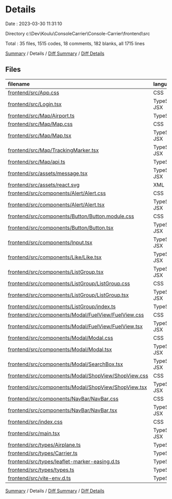 # Details

Date : 2023-03-30 11:31:10

Directory c:\\Dev\\Koulu\\ConsoleCarrier\\Console-Carrier\\frontend\\src

Total : 35 files,  1515 codes, 18 comments, 182 blanks, all 1715 lines

[Summary](results.md) / Details / [Diff Summary](diff.md) / [Diff Details](diff-details.md)

## Files
| filename | language | code | comment | blank | total |
| :--- | :--- | ---: | ---: | ---: | ---: |
| [frontend/src/App.css](/frontend/src/App.css) | CSS | 4 | 0 | 1 | 5 |
| [frontend/src/Login.tsx](/frontend/src/Login.tsx) | TypeScript JSX | 49 | 0 | 7 | 56 |
| [frontend/src/Map/Airport.ts](/frontend/src/Map/Airport.ts) | TypeScript | 43 | 0 | 2 | 45 |
| [frontend/src/Map/Map.css](/frontend/src/Map/Map.css) | CSS | 39 | 0 | 3 | 42 |
| [frontend/src/Map/Map.tsx](/frontend/src/Map/Map.tsx) | TypeScript JSX | 196 | 8 | 22 | 226 |
| [frontend/src/Map/TrackingMarker.tsx](/frontend/src/Map/TrackingMarker.tsx) | TypeScript JSX | 73 | 2 | 12 | 87 |
| [frontend/src/Map/api.ts](/frontend/src/Map/api.ts) | TypeScript | 107 | 1 | 11 | 119 |
| [frontend/src/assets/message.tsx](/frontend/src/assets/message.tsx) | TypeScript JSX | 5 | 0 | 2 | 7 |
| [frontend/src/assets/react.svg](/frontend/src/assets/react.svg) | XML | 1 | 0 | 0 | 1 |
| [frontend/src/components/Alert/Alert.css](/frontend/src/components/Alert/Alert.css) | CSS | 20 | 0 | 3 | 23 |
| [frontend/src/components/Alert/Alert.tsx](/frontend/src/components/Alert/Alert.tsx) | TypeScript JSX | 33 | 0 | 9 | 42 |
| [frontend/src/components/Button/Button.module.css](/frontend/src/components/Button/Button.module.css) | CSS | 68 | 0 | 10 | 78 |
| [frontend/src/components/Button/Button.tsx](/frontend/src/components/Button/Button.tsx) | TypeScript JSX | 15 | 0 | 4 | 19 |
| [frontend/src/components/Input.tsx](/frontend/src/components/Input.tsx) | TypeScript JSX | 21 | 0 | 4 | 25 |
| [frontend/src/components/Like/Like.tsx](/frontend/src/components/Like/Like.tsx) | TypeScript JSX | 19 | 0 | 2 | 21 |
| [frontend/src/components/ListGroup.tsx](/frontend/src/components/ListGroup.tsx) | TypeScript JSX | 24 | 0 | 5 | 29 |
| [frontend/src/components/ListGroup/ListGroup.css](/frontend/src/components/ListGroup/ListGroup.css) | CSS | 0 | 0 | 1 | 1 |
| [frontend/src/components/ListGroup/ListGroup.tsx](/frontend/src/components/ListGroup/ListGroup.tsx) | TypeScript JSX | 36 | 0 | 7 | 43 |
| [frontend/src/components/ListGroup/index.ts](/frontend/src/components/ListGroup/index.ts) | TypeScript | 2 | 0 | 1 | 3 |
| [frontend/src/components/Modal/FuelView/FuelView.css](/frontend/src/components/Modal/FuelView/FuelView.css) | CSS | 18 | 0 | 4 | 22 |
| [frontend/src/components/Modal/FuelView/FuelView.tsx](/frontend/src/components/Modal/FuelView/FuelView.tsx) | TypeScript JSX | 63 | 0 | 7 | 70 |
| [frontend/src/components/Modal/Modal.css](/frontend/src/components/Modal/Modal.css) | CSS | 79 | 0 | 13 | 92 |
| [frontend/src/components/Modal/Modal.tsx](/frontend/src/components/Modal/Modal.tsx) | TypeScript JSX | 210 | 0 | 7 | 217 |
| [frontend/src/components/Modal/SearchBox.tsx](/frontend/src/components/Modal/SearchBox.tsx) | TypeScript JSX | 95 | 0 | 8 | 103 |
| [frontend/src/components/Modal/ShopView/ShopView.css](/frontend/src/components/Modal/ShopView/ShopView.css) | CSS | 6 | 0 | 1 | 7 |
| [frontend/src/components/Modal/ShopView/ShopView.tsx](/frontend/src/components/Modal/ShopView/ShopView.tsx) | TypeScript JSX | 65 | 1 | 7 | 73 |
| [frontend/src/components/NavBar/NavBar.css](/frontend/src/components/NavBar/NavBar.css) | CSS | 38 | 0 | 4 | 42 |
| [frontend/src/components/NavBar/NavBar.tsx](/frontend/src/components/NavBar/NavBar.tsx) | TypeScript JSX | 64 | 1 | 6 | 71 |
| [frontend/src/index.css](/frontend/src/index.css) | CSS | 0 | 0 | 1 | 1 |
| [frontend/src/main.tsx](/frontend/src/main.tsx) | TypeScript JSX | 27 | 0 | 6 | 33 |
| [frontend/src/types/Airplane.ts](/frontend/src/types/Airplane.ts) | TypeScript | 62 | 2 | 5 | 69 |
| [frontend/src/types/Carrier.ts](/frontend/src/types/Carrier.ts) | TypeScript | 19 | 2 | 3 | 24 |
| [frontend/src/types/leaflet-marker-easing.d.ts](/frontend/src/types/leaflet-marker-easing.d.ts) | TypeScript | 12 | 0 | 2 | 14 |
| [frontend/src/types/types.ts](/frontend/src/types/types.ts) | TypeScript | 2 | 0 | 1 | 3 |
| [frontend/src/vite-env.d.ts](/frontend/src/vite-env.d.ts) | TypeScript | 0 | 1 | 1 | 2 |

[Summary](results.md) / Details / [Diff Summary](diff.md) / [Diff Details](diff-details.md)